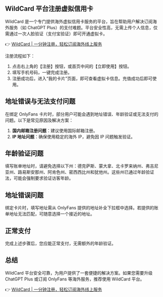## WildCard 平台注册虚拟信用卡

WildCard 是一个专门提供海外虚拟信用卡服务的平台，旨在帮助用户解决订阅海外服务（如 ChatGPT Plus）的支付难题。平台安全性高，无需上传个人信息，仅需通过一次人脸验证（支付宝验证）即可开通虚拟卡。

👉 [WildCard | 一分钟注册，轻松订阅海外线上服务](https://bit.ly/bewildcard)

注册流程如下：
1. 点击右上角的【注册】按钮，或首页中间的【立即使用】按钮。
2. 填写手机号码，一键完成注册。
3. 注册成功后，进入“我的卡片”页面，即可查看虚拟卡信息。充值成功后即可使用。

## 地址错误与无法支付问题

在绑定 OnlyFans 卡片时，部分用户可能会遇到地址错误、年龄验证或无法支付的问题。以下是常见原因及解决方案：

1. **国内邮箱注册问题**：建议使用国际邮箱注册。
2. **IP 地址问题**：确保使用稳定的海外 IP，避免因 IP 问题触发验证。

## 年龄验证问题

填写账单地址时，请避免选择以下州：德克萨斯、蒙大拿、北卡罗来纳州、弗吉尼亚州、路易斯安那州、阿肯色州、密西西比州和犹他州。这些州已通过年龄验证法，可能会强制要求验证访客年龄。

## 地址错误问题

绑定卡片时，填写地址需从 OnlyFans 提供的地址补全下拉框中选择。若提供的账单地址无法匹配，可随意选择一个接近的地址。

## 正常支付

完成上述步骤后，您应能正常支付，无需额外的年龄验证。

## 总结

WildCard 平台安全可靠，为用户提供了一套便捷的解决方案。如果您需要升级 ChatGPT Plus 或订阅 OnlyFans 等海外服务，推荐使用 WildCard 平台。

👉 [WildCard | 一分钟注册，轻松订阅海外线上服务](https://bit.ly/bewildcard)